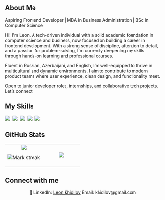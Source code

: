 ## About Me

Aspiring Frontend Developer | MBA in Business Administration | BSc in Computer Science

Hi! I'm Leon. A tech-driven individual with a solid academic foundation in computer science and business, now focused on building a career in frontend development. With a strong sense of discipline, attention to detail, and a passion for problem-solving, I'm currently deepening my skills through hands-on learning and professional courses.

Fluent in Russian, Azerbaijani, and English, I’m well-equipped to thrive in multicultural and dynamic environments. I aim to contribute to modern product teams where user experience, clean design, and functionality meet.

Open to junior developer roles, internships, and collaborative tech projects. Let’s connect.

## My Skills

<img src="https://img.shields.io/badge/JavaScript-F7DF1E?logo=javascript&logoColor=000"> 
<img src="https://img.shields.io/badge/HTML-%23E34F26.svg?logo=html5&logoColor=white"> 
<img src="https://img.shields.io/badge/CSS-1572B6?logo=css3&logoColor=fff"> 
<img src="https://img.shields.io/badge/Sass-C69?logo=sass&logoColor=fff"> 
<img src="https://img.shields.io/badge/Vercel-%23000000.svg?logo=vercel&logoColor=white"> 

## GitHub Stats

<table><tbody><tr border="none"><td width="50%" align="center">
<img align="middle" src="https://readme-stats-fork-mauve.vercel.app/api/?username=khidilov&theme=dark&show_icons=true&count_private=true">

<img alt="Mark streak" src="https://github-readme-streak-stats-five-roan.vercel.app?user=khidilov&theme=dark"></td><td width="50%" align="center">
<img align="middle" src="https://readme-stats-fork-mauve.vercel.app/api/top-langs/?username=khidilov&theme=dark&hide_border=false&no-bg=true&no-frame=true&langs_count=6"></td></tr></tbody></table>

## Connect with me

<p align="center">🔗 LinkedIn: <a href="https://www.linkedin.com/in/leonkhidilov/" target="_blank">Leon Khidilov</a> Email: khidilov@gmail.com</p>
